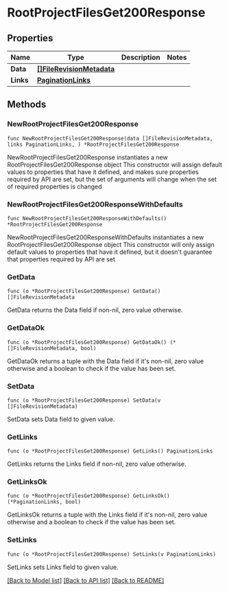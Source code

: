# RootProjectFilesGet200Response

## Properties

Name | Type | Description | Notes
------------ | ------------- | ------------- | -------------
**Data** | [**[]FileRevisionMetadata**](FileRevisionMetadata.md) |  | 
**Links** | [**PaginationLinks**](PaginationLinks.md) |  | 

## Methods

### NewRootProjectFilesGet200Response

`func NewRootProjectFilesGet200Response(data []FileRevisionMetadata, links PaginationLinks, ) *RootProjectFilesGet200Response`

NewRootProjectFilesGet200Response instantiates a new RootProjectFilesGet200Response object
This constructor will assign default values to properties that have it defined,
and makes sure properties required by API are set, but the set of arguments
will change when the set of required properties is changed

### NewRootProjectFilesGet200ResponseWithDefaults

`func NewRootProjectFilesGet200ResponseWithDefaults() *RootProjectFilesGet200Response`

NewRootProjectFilesGet200ResponseWithDefaults instantiates a new RootProjectFilesGet200Response object
This constructor will only assign default values to properties that have it defined,
but it doesn't guarantee that properties required by API are set

### GetData

`func (o *RootProjectFilesGet200Response) GetData() []FileRevisionMetadata`

GetData returns the Data field if non-nil, zero value otherwise.

### GetDataOk

`func (o *RootProjectFilesGet200Response) GetDataOk() (*[]FileRevisionMetadata, bool)`

GetDataOk returns a tuple with the Data field if it's non-nil, zero value otherwise
and a boolean to check if the value has been set.

### SetData

`func (o *RootProjectFilesGet200Response) SetData(v []FileRevisionMetadata)`

SetData sets Data field to given value.


### GetLinks

`func (o *RootProjectFilesGet200Response) GetLinks() PaginationLinks`

GetLinks returns the Links field if non-nil, zero value otherwise.

### GetLinksOk

`func (o *RootProjectFilesGet200Response) GetLinksOk() (*PaginationLinks, bool)`

GetLinksOk returns a tuple with the Links field if it's non-nil, zero value otherwise
and a boolean to check if the value has been set.

### SetLinks

`func (o *RootProjectFilesGet200Response) SetLinks(v PaginationLinks)`

SetLinks sets Links field to given value.



[[Back to Model list]](../README.md#documentation-for-models) [[Back to API list]](../README.md#documentation-for-api-endpoints) [[Back to README]](../README.md)


